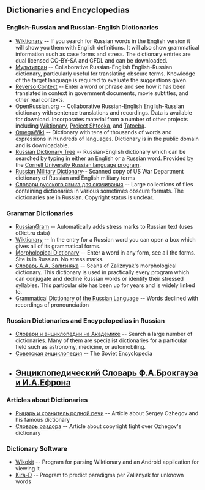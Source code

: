 ## Dictionaries and Encyclopedias

### English-Russian and Russian-English Dictionaries
* [Wiktionary](https://www.wiktionary.org/) --
	If you search for Russian words in the English version it will show
	you them with English definitions. It will also show grammatical
	information such as case forms and stress. The dictionary entries
	are dual licensed CC-BY-SA and GFDL and can be downloaded.
* [Мультитран](https://www.multitran.ru/) --
	Collaborative Russian-English English-Russian dictionary, particularly
	useful for translating obscure terms. Knowledge of the target language is required to evaluate the suggestions given.
* [Reverso Context](http://context.reverso.net/translation/) --
	Enter a word or phrase and see how it has been translated in context in government
	documents, movie subtitles, and other real contexts.
* [OpenRussian.org](https://en.openrussian.org/) --
	Collaborative Russian-English English-Russian dictionary with
	sentence translations and recordings. Data is available for download.
	Incorporates material from a number of other projects including
	[Wiktionary](https://www.wiktionary.org/),
	[Project Shtooka](http://shtooka.net/overview.php?lang=rus),
	and [Tatoeba](https://tatoeba.org/eng/).
* [OmegaWiki](http://www.omegawiki.org) --
	Dictionary with tens of thousands of words and expressions in
	hundreds of languages. Dictionary is in the public domain and
	is downloadable.
* [Russian Dictionary Tree](http://russian.dmll.cornell.edu/rdt/) --
	Russian-English dictionary which can be searched by typing in either
	an English or a Russian word. Provided by the [Cornell University
	Russian language program](http://russian.dmll.cornell.edu/).
* [Russian Military Dictionary](https://babel.hathitrust.org/cgi/pt?id=uc1.b4237381;view=1up;seq=7)--
	Scanned copy of US War Department dictionary of Russian and English
	military terms
* [Cловари русского языка для скачивания](http://speakrus.ru/dict/) --
	Large collections of files containing dictionaries in various
	sometimes obscure formats. The dictionaries are in Russian.
	Copyright status is unclear.

### Grammar Dictionaries
* [RussianGram](http://russiangram.com) --
	Automatically adds stress marks to Russian text (uses oDict.ru data)
* [Wiktionary](https://www.wiktionary.org/) --
	In the entry for a Russian word you can open a box which
	gives all of its grammatical forms.
* [Morphological Dictionary](http://www.morfologija.ru/) --
	Enter a word in any form, see all the forms. Site is in Russian.
	No stress marks.
* [Словарь А.А. Зализняка](http://zaliznyak-dict.narod.ru/) --
	Scans of Zaliznyak's morphological dictionary. This dictionary is used
	in practically every program which can conjugate and decline Russian words
	or identify their stressed syllables. This particular site has been up
	for years and is widely linked to.
* [Grammatical Dictionary of the Russian Language](http://seelrc-iis.trinity.duke.edu/russdict/) --
	Words declined with recordings of pronounciation

### Russian Dictionaries and Encypclopedias in Russian
* [Словари и энциклопедии на Академике](https://dic.academic.ru/) --
	Search a large number of dictionaries. Many of them are specialist
	dictionaries for a particular field such as astronomy, medicine,
	or automobiling.
* [Советская энциклопедия](http://publ.lib.ru/ARCHIVES/S/Sovetskaya_Enciklopediya/_Sovetskaya_Enciklopediya.html) --
	The Soviet Encyclopedia
* [Энциклопедический Словарь Ф.А.Брокгауза и И.А.Ефрона](http://www.vehi.net/brokgauz/)
	--

### Articles about Dictionaries
* [Рыцарь и хранитель родной речи](http://speakrus.ru/articles/ojegov.htm) --
	Article about Sergey Ozhegov and his famous dictionary
* [Словарь раздора](http://delonomer.ru/detective.htm?article=173) --
	Article about copyright fight over Ozhegov's dictionary

### Dictionary Software
* [Wikokit](https://github.com/componavt/wikokit) --
	Program for parsing Wiktionary and an Android application for viewing it
* [Kira-D](https://github.com/Kira-D/Zaliznyak-s-grammatical-dictionary) --
	Program to predict paradigms per Zaliznyak for unknown words

